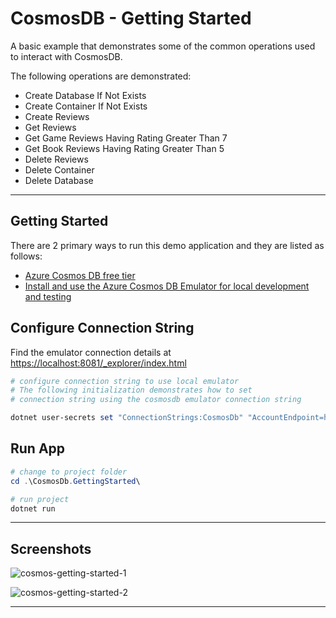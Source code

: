 # CosmosDB - Getting Started

A basic example that demonstrates some of the common operations used to interact with CosmosDB.

The following operations are demonstrated:

- Create Database If Not Exists
- Create Container If Not Exists
- Create Reviews
- Get Reviews
- Get Game Reviews Having Rating Greater Than 7
- Get Book Reviews Having Rating Greater Than 5
- Delete Reviews
- Delete Container
- Delete Database

---

## Getting Started

There are 2 primary ways to run this demo application and they are listed as follows:

- [Azure Cosmos DB free tier](https://docs.microsoft.com/en-us/azure/cosmos-db/free-tier)
- [Install and use the Azure Cosmos DB Emulator for local development and testing](https://docs.microsoft.com/en-us/azure/cosmos-db/local-emulator?tabs=ssl-netstd21)

## Configure Connection String

Find the emulator connection details at <https://localhost:8081/_explorer/index.html>

```powershell
# configure connection string to use local emulator
# The following initialization demonstrates how to set
# connection string using the cosmosdb emulator connection string

dotnet user-secrets set "ConnectionStrings:CosmosDb" "AccountEndpoint=https://localhost:8081/;AccountKey=C2y6yDjf5/R+ob0N8A7Cgv30VRDJIWEHLM+4QDU5DE2nQ9nDuVTqobD4b8mGGyPMbIZnqyMsEcaGQy67XIw/Jw=="
```

## Run App

```powershell
# change to project folder
cd .\CosmosDb.GettingStarted\

# run project
dotnet run
```

---

## Screenshots

![cosmos-getting-started-1](https://user-images.githubusercontent.com/33935506/138578224-478fc390-9dce-4d47-851d-4439e27b75a0.png)

![cosmos-getting-started-2](https://user-images.githubusercontent.com/33935506/138578227-911539b2-e0b5-497d-a415-939880e664b1.png)

---
